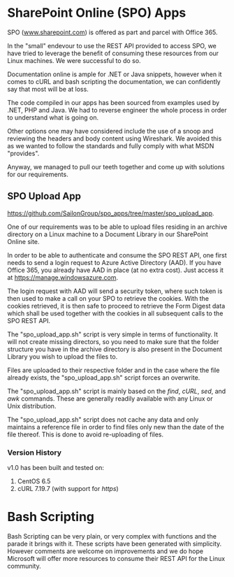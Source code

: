 # SharePoint Online (SPO) Apps

SPO (www.sharepoint.com) is offered as part and parcel with Office 365.

In the "small" endevour to use the REST API provided to access SPO, we have tried to leverage the benefit of consuming these resources from our Linux machines. We were successful to do so.

Documentation online is ample for .NET or Java snippets, however when it comes to cURL and bash scripting the documentation, we can confidently say that most will be at loss.

The code compiled in our apps has been sourced from examples used by .NET, PHP and Java. We had to reverse engineer the whole process in order to understand what is going on.

Other options one may have considered include the use of a snoop and reviewing the headers and body content using Wireshark. We avoided this as we wanted to follow the standards and fully comply with what MSDN "provides".

Anyway, we managed to pull our teeth together and come up with solutions for our requirements.

## SPO Upload App

https://github.com/SailonGroup/spo_apps/tree/master/spo_upload_app.

One of our requirements was to be able to upload files residing in an archive directory on a Linux machine to a Document Library in our SharePoint Online site.

In order to be able to authenticate and consume the SPO REST API, one first needs to send a login request to Azure Active Directory (AAD). If you have Office 365, you already have AAD in place (at no extra cost). Just access it at https://manage.windowsazure.com.

The login request with AAD will send a security token, where such token is then used to make a call on your SPO to retrieve the cookies. With the cookies retrieved, it is then safe to proceed to retrieve the Form Digest data which shall be used together with the cookies in all subsequent calls to the SPO REST API.

The "spo_upload_app.sh" script is very simple in terms of functionality. It will not create missing directors, so you need to make sure that the folder structure you have in the archive directory is also present in the Document Library you wish to upload the files to.

Files are uploaded to their respective folder and in the case where the file already exists, the "spo_upload_app.sh" script forces an overwrite.

The "spo_upload_app.sh" script is mainly based on the *find*, *cURL*, *sed*, and *awk* commands. These are generally readily available with any Linux or Unix distribution.

The "spo_upload_app.sh" script does not cache any data and only maintains a reference file in order to find files only new than the date of the file thereof. This is done to avoid re-uploading of files.

### Version History

v1.0 has been built and tested on:

1. CentOS 6.5
2. cURL 7.19.7 (with support for *https*)

# Bash Scripting

Bash Scripting can be very plain, or very complex with functions and the parade it brings with it. These scripts have been generated with simplicity. However comments are welcome on improvements and we do hope Microsoft will offer more resources to consume their REST API for the Linux community.
